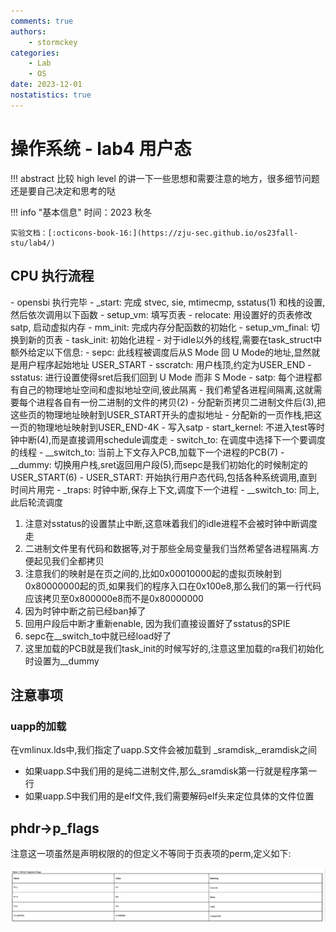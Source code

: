 ```yaml
---
comments: true
authors:
    - stormckey
categories:
    - Lab
    - OS
date: 2023-12-01
nostatistics: true
---
```

# 操作系统 - lab4 用户态
!!! abstract
    比较 high level 的讲一下一些思想和需要注意的地方，很多细节问题还是要自己决定和思考的哒
<!-- more -->

!!! info "基本信息"
    时间：2023 秋冬

    实验文档：[:octicons-book-16:](https://zju-sec.github.io/os23fall-stu/lab4/)

## CPU 执行流程

<div class="annotate" markdown>
- opensbi 执行完毕
- _start: 完成 stvec, sie, mtimecmp, sstatus(1) 和栈的设置, 然后依次调用以下函数
    - setup_vm: 填写页表
    - relocate: 用设置好的页表修改 satp, 启动虚拟内存
    - mm_init: 完成内存分配函数的初始化
    - setup_vm_final: 切换到新的页表
    - task_init: 初始化进程
        - 对于idle以外的线程,需要在task_struct中额外给定以下信息:
            - sepc: 此线程被调度后从S Mode 回 U Mode的地址,显然就是用户程序起始地址 USER_START
            - sscratch: 用户栈顶,约定为USER_END
            - sstatus: 进行设置使得sret后我们回到 U Mode 而非 S Mode
            - satp: 每个进程都有自己的物理地址空间和虚拟地址空间,彼此隔离
                - 我们希望各进程间隔离,这就需要每个进程各自有一份二进制的文件的拷贝(2) 
                - 分配新页拷贝二进制文件后(3),把这些页的物理地址映射到USER_START开头的虚拟地址
                - 分配新的一页作栈,把这一页的物理地址映射到USER_END-4K
                - 写入satp
- start_kernel: 不进入test等时钟中断(4),而是直接调用schedule调度走
- switch_to: 在调度中选择下一个要调度的线程
- __switch_to: 当前上下文存入PCB,加载下一个进程的PCB(7)
- __dummy: 切换用户栈,sret返回用户段(5),而sepc是我们初始化的时候制定的USER_START(6)
- USER_START: 开始执行用户态代码,包括各种系统调用,直到时间片用完
- _traps: 时钟中断,保存上下文,调度下一个进程
- __switch_to: 同上,此后轮流调度
</div>

1.  注意对sstatus的设置禁止中断,这意味着我们的idle进程不会被时钟中断调度走
2.  二进制文件里有代码和数据等,对于那些全局变量我们当然希望各进程隔离.方便起见我们全都拷贝
3.  注意我们的映射是在页之间的,比如0x00010000起的虚拟页映射到0x80000000起的页,如果我们的程序入口在0x100e8,那么我们的第一行代码应该拷贝至0x800000e8而不是0x80000000
4.  因为时钟中断之前已经ban掉了
5.  回用户段后中断才重新enable, 因为我们直接设置好了sstatus的SPIE
6.  sepc在__switch_to中就已经load好了
7.  这里加载的PCB就是我们task_init的时候写好的,注意这里加载的ra我们初始化时设置为__dummy

## 注意事项

### uapp的加载

在vmlinux.lds中,我们指定了uapp.S文件会被加载到 _sramdisk,_eramdisk之间

- 如果uapp.S中我们用的是纯二进制文件,那么_sramdisk第一行就是程序第一行
- 如果uapp.S中我们用的是elf文件,我们需要解码elf头来定位具体的文件位置

## phdr->p_flags

注意这一项虽然是声明权限的的但定义不等同于页表项的perm,定义如下:

![](images/OS_lab4/2023-12-01-17-51-47.png#pic)
